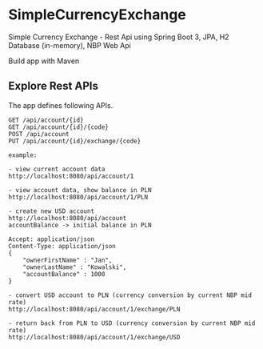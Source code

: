 # SimpleCurrencyExchange
Simple Currency Exchange - Rest Api 
using Spring Boot 3, JPA, H2 Database (in-memory), NBP Web Api

Build app with Maven

## Explore Rest APIs

The app defines following APIs.

    GET /api/account/{id}
    GET /api/account/{id}/{code}
    POST /api/account
    PUT /api/account/{id}/exchange/{code}
    
    example:
    
    - view current account data
    http://localhost:8080/api/account/1

    - view account data, show balance in PLN
    http://localhost:8080/api/account/1/PLN

    - create new USD account
    http://localhost:8080/api/account
    accountBalance -> initial balance in PLN
    
    Accept: application/json
    Content-Type: application/json
    {
        "ownerFirstName" : "Jan",
        "ownerLastName" : "Kowalski",
        "accountBalance" : 1000
    }
    
    - convert USD account to PLN (currency conversion by current NBP mid rate)  
    http://localhost:8080/api/account/1/exchange/PLN

    - return back from PLN to USD (currency conversion by current NBP mid rate) 
    http://localhost:8080/api/account/1/exchange/USD
